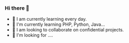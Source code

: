 ### Hi there 👋

- 🔭 I am currently learning every day.
- 🌱 I'm currently learning PHP, Python, Java...
- 👯 I am looking to collaborate on confidential projects.
- 🤔 I'm looking for ....
